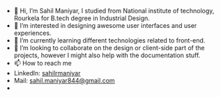 - 👋 Hi, I’m Sahil Maniyar, I studied from National institute of technology, Rourkela for B.tech degree in Industrial Design. 
- 👀 I’m interested in designing awesome user interfaces and user experiences.
- 🌱 I’m currently learning different technologies related to front-end.
- 💞️ I’m looking to collaborate on the design or client-side part of the projects, however I might also help with the documentation stuff. 
- 📫 How to reach me
- LinkedIn: [sahilrmaniyar](www.linkedin.com/in/sahilrmaniyar)
- Mail: [sahil.maniyar844@gmail.com](mailto:sahil.maniyar844@gmail.com)
- 

<!---
sahilmaniyar/sahilmaniyar is a ✨ special ✨ repository because its `README.md` (this file) appears on your GitHub profile.
You can click the Preview link to take a look at your changes.
--->

